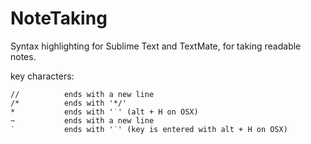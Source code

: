 # NoteTaking
Syntax highlighting for Sublime Text and TextMate, for taking readable notes.

key characters:

    //          ends with a new line
    /*          ends with '*/'
    *           ends with '˙' (alt + H on OSX)
    ~           ends with a new line
    ˙           ends with '˙' (key is entered with alt + H on OSX)